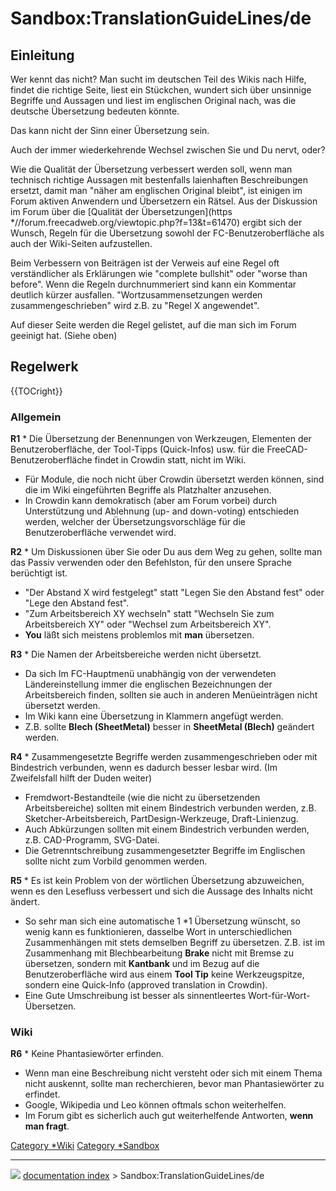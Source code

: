 # Sandbox:TranslationGuideLines/de
## Einleitung

Wer kennt das nicht? Man sucht im deutschen Teil des Wikis nach Hilfe, findet die richtige Seite, liest ein Stückchen, wundert sich über unsinnige Begriffe und Aussagen und liest im englischen Original nach, was die deutsche Übersetzung bedeuten könnte.

Das kann nicht der Sinn einer Übersetzung sein.

Auch der immer wiederkehrende Wechsel zwischen Sie und Du nervt, oder?

Wie die Qualität der Übersetzung verbessert werden soll, wenn man technisch richtige Aussagen mit bestenfalls laienhaften Beschreibungen ersetzt, damit man \"näher am englischen Original bleibt\", ist einigen im Forum aktiven Anwendern und Übersetzern ein Rätsel. Aus der Diskussion im Forum über die [Qualität der Übersetzungen](https   *//forum.freecadweb.org/viewtopic.php?f=13&t=61470) ergibt sich der Wunsch, Regeln für die Übersetzung sowohl der FC-Benutzeroberfläche als auch der Wiki-Seiten aufzustellen.

Beim Verbessern von Beiträgen ist der Verweis auf eine Regel oft verständlicher als Erklärungen wie \"complete bullshit\" oder \"worse than before\". Wenn die Regeln durchnummeriert sind kann ein Kommentar deutlich kürzer ausfallen. \"Wortzusammensetzungen werden zusammengeschrieben\" wird z.B. zu \"Regel X angewendet\".

Auf dieser Seite werden die Regel gelistet, auf die man sich im Forum geeinigt hat. (Siehe oben)

## Regelwerk


{{TOCright}}

### Allgemein

**R1**   * Die Übersetzung der Benennungen von Werkzeugen, Elementen der Benutzeroberfläche, der Tool-Tipps (Quick-Infos) usw. für die FreeCAD-Benutzeroberfläche findet in Crowdin statt, nicht im Wiki.

   *   Für Module, die noch nicht über Crowdin übersetzt werden können, sind die im Wiki eingeführten Begriffe als Platzhalter anzusehen.
   *   In Crowdin kann demokratisch (aber am Forum vorbei) durch Unterstützung und Ablehnung (up- and down-voting) entschieden werden, welcher der Übersetzungsvorschläge für die Benutzeroberfläche verwendet wird.

**R2**   * Um Diskussionen über Sie oder Du aus dem Weg zu gehen, sollte man das Passiv verwenden oder den Befehlston, für den unsere Sprache berüchtigt ist.

   *   \"Der Abstand X wird festgelegt\" statt \"Legen Sie den Abstand fest\" oder \"Lege den Abstand fest\".
   *   \"Zum Arbeitsbereich XY wechseln\" statt \"Wechseln Sie zum Arbeitsbereich XY\" oder \"Wechsel zum Arbeitsbereich XY\".
   *   **You** läßt sich meistens problemlos mit **man** übersetzen.

**R3**   * Die Namen der Arbeitsbereiche werden nicht übersetzt.

   *   Da sich Im FC-Hauptmenü unabhängig von der verwendeten Ländereinstellung immer die englischen Bezeichnungen der Arbeitsbereich finden, sollten sie auch in anderen Menüeinträgen nicht übersetzt werden.
   *   Im Wiki kann eine Übersetzung in Klammern angefügt werden.
   *   Z.B. sollte **Blech (SheetMetal)** besser in **SheetMetal (Blech)** geändert werden.

**R4**   * Zusammengesetzte Begriffe werden zusammengeschrieben oder mit Bindestrich verbunden, wenn es dadurch besser lesbar wird. (Im Zweifelsfall hilft der Duden weiter)

   *   Fremdwort-Bestandteile (wie die nicht zu übersetzenden Arbeitsbereiche) sollten mit einem Bindestrich verbunden werden, z.B. Sketcher-Arbeitsbereich, PartDesign-Werkzeuge, Draft-Linienzug.
   *   Auch Abkürzungen sollten mit einem Bindestrich verbunden werden, z.B. CAD-Programm, SVG-Datei.
   *   Die Getrenntschreibung zusammengesetzter Begriffe im Englischen sollte nicht zum Vorbild genommen werden.

**R5**   * Es ist kein Problem von der wörtlichen Übersetzung abzuweichen, wenn es den Lesefluss verbessert und sich die Aussage des Inhalts nicht ändert.

   *   So sehr man sich eine automatische 1   *1 Übersetzung wünscht, so wenig kann es funktionieren, dasselbe Wort in unterschiedlichen Zusammenhängen mit stets demselben Begriff zu übersetzen. Z.B. ist im Zusammenhang mit Blechbearbeitung **Brake** nicht mit Bremse zu übersetzen, sondern mit **Kantbank** und im Bezug auf die Benutzeroberfläche wird aus einem **Tool Tip** keine Werkzeugspitze, sondern eine Quick-Info (approved translation in Crowdin).
   *   Eine Gute Umschreibung ist besser als sinnentleertes Wort-für-Wort-Übersetzen.

### Wiki

**R6**   * Keine Phantasiewörter erfinden.

   *   Wenn man eine Beschreibung nicht versteht oder sich mit einem Thema nicht auskennt, sollte man recherchieren, bevor man Phantasiewörter zu erfindet.
   *   Google, Wikipedia und Leo können oftmals schon weiterhelfen.
   *   Im Forum gibt es sicherlich auch gut weiterhelfende Antworten, **wenn man fragt**.

[Category   *Wiki](Category_Wiki.md) [Category   *Sandbox](Category_Sandbox.md)



---
![](images/Right_arrow.png) [documentation index](../README.md) > Sandbox:TranslationGuideLines/de
